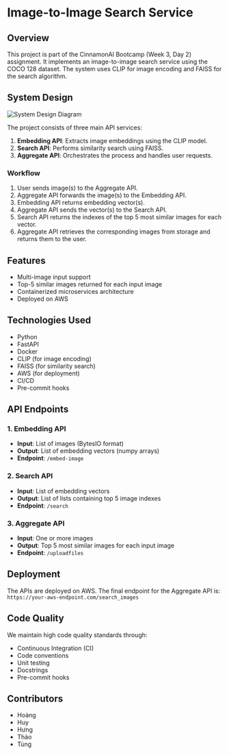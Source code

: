 # Image-to-Image Search Service

## Overview

This project is part of the CinnamonAI Bootcamp (Week 3, Day 2) assignment. It implements an image-to-image search service using the COCO 128 dataset. The system uses CLIP for image encoding and FAISS for the search algorithm.

## System Design

![System Design Diagram](https://github.com/user-attachments/assets/9119112c-446e-406b-ac74-60d615d91e6e)


The project consists of three main API services:

1. **Embedding API**: Extracts image embeddings using the CLIP model.
2. **Search API**: Performs similarity search using FAISS.
3. **Aggregate API**: Orchestrates the process and handles user requests.

### Workflow

1. User sends image(s) to the Aggregate API.
2. Aggregate API forwards the image(s) to the Embedding API.
3. Embedding API returns embedding vector(s).
4. Aggregate API sends the vector(s) to the Search API.
5. Search API returns the indexes of the top 5 most similar images for each vector.
6. Aggregate API retrieves the corresponding images from storage and returns them to the user.

## Features

- Multi-image input support
- Top-5 similar images returned for each input image
- Containerized microservices architecture
- Deployed on AWS

## Technologies Used

- Python
- FastAPI
- Docker
- CLIP (for image encoding)
- FAISS (for similarity search)
- AWS (for deployment)
- CI/CD
- Pre-commit hooks

## API Endpoints

### 1. Embedding API

- **Input**: List of images (BytesIO format)
- **Output**: List of embedding vectors (numpy arrays)
- **Endpoint**: `/embed-image`

### 2. Search API

- **Input**: List of embedding vectors
- **Output**: List of lists containing top 5 image indexes
- **Endpoint**: `/search`

### 3. Aggregate API

- **Input**: One or more images
- **Output**: Top 5 most similar images for each input image
- **Endpoint**: `/uploadfiles`

## Deployment

The APIs are deployed on AWS. The final endpoint for the Aggregate API is: `https://your-aws-endpoint.com/search_images`

## Code Quality

We maintain high code quality standards through:
- Continuous Integration (CI)
- Code conventions
- Unit testing
- Docstrings
- Pre-commit hooks

## Contributors

- Hoàng
- Huy
- Hưng
- Thảo
- Tùng
